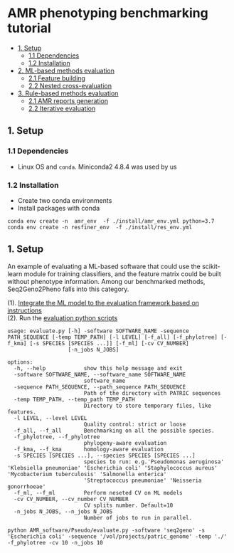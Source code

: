 # AMR phenotyping benchmarking tutorial

- [1. Setup](#setup)
  - [1.1 Dependencies](#Dependencies)
  - [1.2 Installation](#Installation)
- [2. ML-based methods evaluation](#evaluation1)
  - [2.1 Feature building](#feature)
  - [2.2 Nested cross-evaluation](#nCV)
- [3. Rule-based methods evaluation](#evaluation2)
  - [2.1 AMR reports generation](#report)
  - [2.2 Iterative evaluation](#iter)
    
## <a name="setup"></a>1. Setup
### 1.1 Dependencies
  -    Linux OS and `conda`. Miniconda2 4.8.4 was used by us
### 1.2 Installation
  - Create two conda environments
  - Install packages with conda  
  ```
  conda env create -n  amr_env  -f ./install/amr_env.yml python=3.7
  conda env create -n resfiner_env  -f ./install/res_env.yml  
  ```
## <a name="setup"></a>1. Setup
  
An example of evaluating a ML-based software that could use the scikit-learn module for training classifiers, and the feature matrix could be built without phenotype information. Among our benchmarked methods, Seq2Geno2Pheno falls into this category.

(1). <a href="https://github.com/hzi-bifo/AMR_benchmarking/blob/main/AMR_software/Pseudo/benchmarking.py"> Integrate the ML model to the evaluation framework based on instructions </a>  
(2). Run the <a href="https://github.com/hzi-bifo/AMR_benchmarking/blob/main/AMR_software/Pseudo/evaluate.py"> evaluation python scripts</a> 

```
usage: evaluate.py [-h] -software SOFTWARE_NAME -sequence PATH_SEQUENCE [-temp TEMP_PATH] [-l LEVEL] [-f_all] [-f_phylotree] [-f_kma] [-s SPECIES [SPECIES ...]] [-f_ml] [-cv CV_NUMBER]
                   [-n_jobs N_JOBS]

options:
  -h, --help            show this help message and exit
  -software SOFTWARE_NAME, --software_name SOFTWARE_NAME
                        software_name
  -sequence PATH_SEQUENCE, --path_sequence PATH_SEQUENCE
                        Path of the directory with PATRIC sequences
  -temp TEMP_PATH, --temp_path TEMP_PATH
                        Directory to store temporary files, like features.
  -l LEVEL, --level LEVEL
                        Quality control: strict or loose
  -f_all, --f_all       Benchmarking on all the possible species.
  -f_phylotree, --f_phylotree
                        phylogeny-aware evaluation
  -f_kma, --f_kma       homology-aware evaluation
  -s SPECIES [SPECIES ...], --species SPECIES [SPECIES ...]
                        species to run: e.g.'Pseudomonas aeruginosa' 'Klebsiella pneumoniae' 'Escherichia coli' 'Staphylococcus aureus' 'Mycobacterium tuberculosis' 'Salmonella enterica'
                        'Streptococcus pneumoniae' 'Neisseria gonorrhoeae'
  -f_ml, --f_ml         Perform neseted CV on ML models
  -cv CV_NUMBER, --cv_number CV_NUMBER
                        CV splits number. Default=10
  -n_jobs N_JOBS, --n_jobs N_JOBS
                        Number of jobs to run in parallel.

```
```
python AMR_software/Pseudo/evaluate.py -software 'seq2geno' -s 'Escherichia coli' -sequence '/vol/projects/patric_genome' -temp './' -f_phylotree -cv 10 -n_jobs 10
```

 
